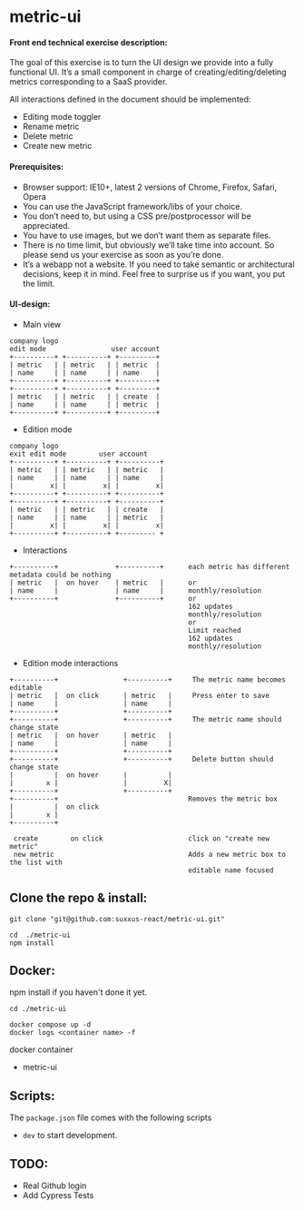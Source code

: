# metric-ui


#### Front end technical exercise description:
The goal of this exercise is to turn the UI design we provide into a fully functional UI. It’s a small component in charge of creating/editing/deleting metrics corresponding to a
SaaS provider.

All interactions defined in the document should be implemented:
 * Editing mode toggler
 * Rename metric
 * Delete metric
 * Create new metric

#### Prerequisites:
* Browser support: IE10+, latest 2 versions of Chrome, Firefox, Safari, Opera
* You can use the JavaScript framework/libs of your choice.
* You don’t need to, but using a CSS pre/postprocessor will be appreciated.
* You have to use images, but we don’t want them as separate files.
* There is no time limit, but obviously we’ll take time into account. So please send us your exercise as soon as you’re done.
* It’s a webapp not a website. If you need to take semantic or architectural decisions, keep it in mind.
Feel free to surprise us if you want, you put the limit.

#### UI-design:
* Main view
```
company logo
edit mode                user account
+----------+ +----------+ +---------+
| metric   | | metric   | | metric  |
| name     | | name     | | name    |
+----------+ +----------+ +---------+
+----------+ +----------+ +---------+
| metric   | | metric   | | create  |
| name     | | name     | | metric  |
+----------+ +----------+ +---------+
```
* Edition mode
```
company logo
exit edit mode        user account
+----------+ +----------+ +----------+
| metric   | | metric   | | metric   |
| name     | | name     | | name     |
|         x| |         x| |         x|
+----------+ +----------+ +----------+
+----------+ +----------+ +----------+
| metric   | | metric   | | create   |
| name     | | name     | | metric   |
|         x| |         x| |         x|
+----------+ +----------+ +--------- +
```
* Interactions
```
+----------+              +----------+      each metric has different metadata could be nothing
| metric   |  on hover    | metric   |      or
| name     |              | name     |      monthly/resolution
+----------+              +----------+      or
                                            162 updates
                                            monthly/resolution
                                            or
                                            Limit reached
                                            162 updates
                                            monthly/resolution
```
* Edition mode interactions
```
+----------+                +----------+     The metric name becomes editable
| metric   |  on click      | metric   |     Press enter to save
| name     |                | name     |
+----------+                +----------+
+----------+                +----------+     The metric name should change state
| metric   |  on hover      | metric   |
| name     |                | name     |
+----------+                +----------+
+----------+                +----------+     Delete button should change state
|          |  on hover      |          |
|        x |                |         X|
+----------+                +----------+
+----------+                                Removes the metric box
|          |  on click
|        x |
+----------+

 create        on click                     click on "create new metric"
 new metric                                 Adds a new metric box to the list with
                                            editable name focused
```


## Clone the repo & install:
```
git clone "git@github.com:suxxus-react/metric-ui.git"

cd  ./metric-ui
npm install
```

## Docker:
npm install if you haven't done it yet.
```
cd ./metric-ui

docker compose up -d
docker logs <container name> -f

```
docker container
*  metric-ui

## Scripts:
The `package.json` file comes with the following scripts

* `dev` to start development.

## TODO:
* Real Github login
* Add Cypress Tests
